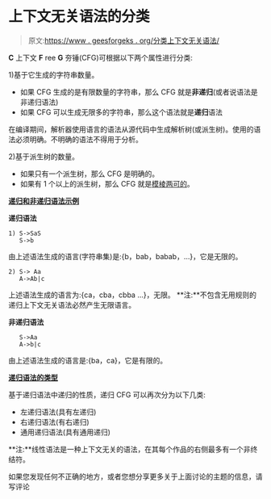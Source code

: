 # 上下文无关语法的分类

> 原文:[https://www . geesforgeks . org/分类上下文无关语法/](https://www.geeksforgeeks.org/classification-of-context-free-grammars/)

**C** 上下文 **F** ree **G** 夯锤(CFG)可根据以下两个属性进行分类:

1)基于它生成的字符串数量。

*   如果 CFG 生成的是有限数量的字符串，那么 CFG 就是**非递归**(或者说语法是非递归语法)
*   如果 CFG 可以生成无限多的字符串，那么这个语法就是**递归**语法

在编译期间，解析器使用语言的语法从源代码中生成解析树(或派生树)。使用的语法必须明确。不明确的语法不得用于分析。

2)基于派生树的数量。

*   如果只有一个派生树，那么 CFG 是明确的。
*   如果有 1 个以上的派生树，那么 CFG 就是[模棱两可的](https://www.geeksforgeeks.org/ambiguous-grammar/)。

<u>**递归和非递归语法示例**</u>

**递归语法**

```
1) S->SaS    
   S->b
```

由上述语法生成的语言(字符串集)是:{b，bab，babab，…}，它是无限的。

```
2) S-> Aa
   A->Ab|c
```

上述语法生成的语言为:{ca，cba，cbba …}，无限。
**注:**不包含无用规则的递归上下文无关语法必然产生无限语言。

**非递归语法**

```
   S->Aa
   A->b|c
```

由上述语法生成的语言是:{ba，ca}，它是有限的。

<u>**递归语法的类型**</u>

基于递归语法中递归的性质，递归 CFG 可以再次分为以下几类:

*   左递归语法(具有左递归)
*   右递归语法(有右递归)
*   通用递归语法(具有通用递归)

**注:**线性语法是一种上下文无关的语法，在其每个作品的右侧最多有一个非终结符。

如果您发现任何不正确的地方，或者您想分享更多关于上面讨论的主题的信息，请写评论